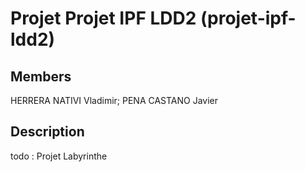 # Projet Projet IPF LDD2 (projet-ipf-ldd2)

## Members
   HERRERA NATIVI Vladimir; PENA CASTANO Javier

## Description
   todo : Projet Labyrinthe
   